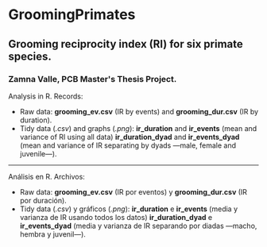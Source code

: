 # GroomingPrimates

## Grooming reciprocity index (RI) for six primate species.
### Zamna Valle, PCB Master's Thesis Project.

Analysis in R.
Records:
* Raw data: **grooming_ev.csv** (IR by events) and **grooming_dur.csv** (IR by duration).
* Tidy data (*.csv*) and graphs (*.png*): **ir_duration** and **ir_events** (mean and variance of RI using all data) **ir_duration_dyad** and **ir_events_dyad** (mean and variance of IR separating by dyads —male, female and juvenile—).
___________________________________________________________________________________________________________________________________
Análisis en R.
Archivos:
* Raw data: **grooming_ev.csv** (IR por eventos) y **grooming_dur.csv** (IR por duración).
* Tidy data (*.csv*) y gráficos (*.png*): **ir_duration** e **ir_events** (media y varianza de IR usando todos los datos) **ir_duration_dyad** e **ir_events_dyad** (media y varianza de IR separando por diadas —macho, hembra y juvenil—).
